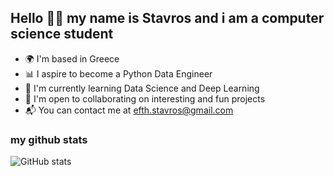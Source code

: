 ## Hello 👋🏻 my name is Stavros and i am a computer science student

- 🌍 I'm based in Greece
- 📊 I aspire to become a Python Data Engineer
- 🧠 I'm currently learning Data Science and Deep Learning
- 👾 I'm open to collaborating on interesting and fun projects
- 📬 You can contact me at efth.stavros@gmail.com

### my github stats
![GitHub stats](https://github-readme-stats.vercel.app/api?username=ArcaneIrvine&show_icons=true&theme=tokyonight&hide=contribs)
